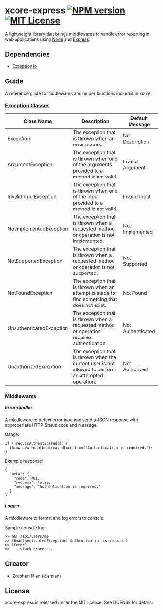 # xcore-express [![NPM version][npm-version-image]][npm-url] [![MIT License][license-image]][license-url]

A lightweight library that brings middlewares to handle error reporting in web applications using [Node](https://nodejs.org) and [Express](http://expressjs.com).

## Dependencies

- [Exception.io](https://github.com/zmian/Exception.io)

## Guide

A reference guide to middlewares and helper functions included in xcore.

### [Exception Classes](https://github.com/zmian/Exception.io)

<table>
  <thead>
    <tr><th>Class Name</th><th>Description</th><th>Default Message</th></tr>
  </thead>
  <tbody>
    <tr><td>Exception</td><td>The exception that is thrown when an error occurs.</td><td>No Description</td></tr>
    <tr><td>ArgumentException</td><td>The exception that is thrown when one of the arguments provided to a method is not valid.</td><td>Invalid Argument</td></tr>
    <tr><td>InvalidInputException</td><td>The exception that is thrown when one of the input provided to a method is not valid.</td><td>Invalid Input</td></tr>
    <tr><td>NotImplementedException</td><td>The exception that is thrown when a requested method or operation is not implemented.</td><td>Not Implemented</td></tr>
    <tr><td>NotSupportedException</td><td>The exception that is thrown when a requested method or operation is not supported.</td><td>Not Supported</td></tr>
    <tr><td>NotFoundException</td><td>The exception that is thrown when an attempt is made to find something that does not exist.</td><td>Not Found</td></tr>
    <tr><td>UnauthenticatedException</td><td>The exception that is thrown when a requested method or operation requires authentication.</td><td>Not Authenticated</td></tr>
    <tr><td>UnauthorizedException</td><td>The exception that is thrown when the current user is not allowed to perform an attempted operation.</td><td>Not Authorized</td></tr>
  </tbody>
</table>

### Middlewares

##### ErrorHandler

A middleware to detect error type and send a JSON response with approperiate HTTP Status code and message.

Usage:

    if (!req.isAuthenticated()) {
      throw new UnauthenticatedException("Authentication is required.");
    }


Example response:

    {
      "meta": {
        "code": 401,
        "success": false,
        "message": "Authentication is required."
      }
    }

##### Logger

A middleware to format and log errors to console.

Sample console log:

    >> GET /api/users/me
    >> [UnauthenticatedException] Authentication is required.
    >> [Error]
    >> ... stack trace ...

## Creator

- [Zeeshan Mian](https://github.com/zmian) ([@zmian](https://twitter.com/zmian))

## License

xcore-express is released under the MIT license. See LICENSE for details.

[license-image]: http://img.shields.io/badge/license-MIT-blue.svg
[license-url]: LICENSE

[npm-url]: https://www.npmjs.com/package/xcore-express
[npm-version-image]: http://img.shields.io/npm/v/xcore-express.svg
